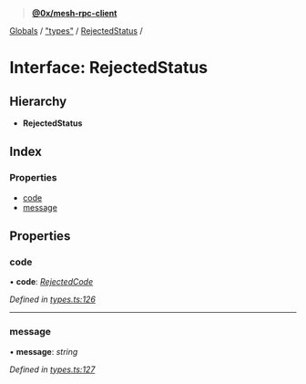 > **[@0x/mesh-rpc-client](../README.md)**

[Globals](../globals.md) / ["types"](../modules/_types_.md) / [RejectedStatus](_types_.rejectedstatus.md) /

# Interface: RejectedStatus

## Hierarchy

* **RejectedStatus**

## Index

### Properties

* [code](_types_.rejectedstatus.md#code)
* [message](_types_.rejectedstatus.md#message)

## Properties

###  code

• **code**: *[RejectedCode](../enums/_types_.rejectedcode.md)*

*Defined in [types.ts:126](https://github.com/0xProject/0x-mesh/blob/32339c4/rpc/clients/typescript/src/types.ts#L126)*

___

###  message

• **message**: *string*

*Defined in [types.ts:127](https://github.com/0xProject/0x-mesh/blob/32339c4/rpc/clients/typescript/src/types.ts#L127)*